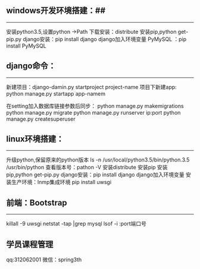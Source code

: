 ## windows开发环境搭建：##

----------

安装python3.5,设置python ->Path
下载安装：distribute
安装pip,python get-pip.py
django安装：pip install django
django加入环境变量
PyMySQL ：pip install PyMySQL

## django命令： ##

----------

新建项目：django-damin.py startproject project-name
项目下新建app: python manage.py startapp app-namem

在setting加入数据库链接参数后同步：
python manage.py makemigrations
python manage.py migrate
python manage.py runserver ip:port
python manage.py createsuperuser 
## linux环境搭建： ##

----------

升级python,保留原来的python版本
ls -n /usr/local/python3.5/bin/python.3.5 /usr/bin/python
查看版本号：pathon -V
安装distribute
安装pip
安装pip,python get-pip.py
django安装：pip install django
django加入环境变量
安装生产环境：lnmp集成环境
pip install uwsgi


## 前端：Bootstrap ##

----------



killall -9 uwsgi
netstat -tap |grep mysql
lsof -i :port端口号

## 学员课程管理 ##

qq:312062001
微信：spring3th

